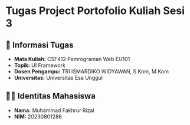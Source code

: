 # Tugas Project Portofolio Kuliah Sesi 3

## 📌 Informasi Tugas

- **Mata Kuliah:** CSF412 Pemrograman Web EU101
- **Topik:** UI Framework
- **Dosen Pengampu:** TRI ISMARDIKO WIDYAWAN, S.Kom, M.Kom
- **Universitas:** Universitas Esa Unggul

## 👨‍🎓 Identitas Mahasiswa

- **Nama:** Muhammad Fakhrur Rizal
- **NIM:** 20230801286
